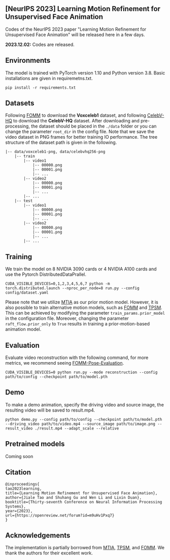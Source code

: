 ## **[NeurIPS 2023] Learning Motion Refinement for Unsupervised Face Animation**
Codes of the NeurIPS 2023 paper "Learning Motion Refinement for Unsupervised Face Animation" will be released here in a few days.

<!-- ### **Updates:** -->
**2023.12.02:** Codes are released.

## **Environments**
The model is trained with PyTorch version 1.10 and Python version 3.8. Basic installations are given in requiremetns.txt.

    pip install -r requirements.txt

## **Datasets**
Following [FOMM](https://github.com/AliaksandrSiarohin/first-order-model) to download the **Voxceleb1** dataset, and following [CelebV-HQ](https://github.com/CelebV-HQ/CelebV-HQ) to download the **CelebV-HQ** dataset. After downloading and pre-processing, the dataset should be placed in the `./data` folder or you can change the parameter `root_dir` in the config file. Note that we save the video dataset in PNG frames for better training IO performance. The tree structure of the dataset path is given in the following.

    |-- data/voxceleb1-png, data/celebvhq256-png
        |-- train
            |-- video1
                |-- 00000.png
                |-- 00001.png
                |-- ...
            |-- video2
                |-- 00000.png
                |-- 00001.png
                |-- ...
            |-- ...
        |-- test
            |-- video1
                |-- 00000.png
                |-- 00001.png
                |-- ...
            |-- video2
                |-- 00000.png
                |-- 00001.png
                |-- ...
            |-- ...

## **Training**
We train the model on 8 NVIDIA 3090 cards or 4 NVIDIA A100 cards and use the Pytorch DistributedDataPrallel.

    CUDA_VISIBLE_DEVICES=0,1,2,3,4,5,6,7 python -m torch.distributed.launch --nproc_per_node=8 run.py --config config/dataset.yaml

Please note that we utilize [MTIA](https://github.com/JialeTao/MTIA) as our prior motion model. However, it is also possible to train alternative motion models, such as [FOMM](https://github.com/AliaksandrSiarohin/first-order-model) and [TPSM](https://github.com/yoyo-nb/Thin-Plate-Spline-Motion-Model). This can be achieved by modifying the parameter `train_params.prior_model` in the configuration file. Moreover, changing the parameter `raft_flow.prior_only` to `True` results in training a prior-motion-based animation model.
## **Evaluation**
Evaluate video reconstruction with the following command, for more metrics, we recommend seeing [FOMM-Pose-Evaluation](https://github.com/AliaksandrSiarohin/pose-evaluation).

    CUDA_VISIBLE_DEVICES=0 python run.py --mode reconstruction --config path/to/config --checkpoint path/to/model.pth  

## **Demo**
To make a demo animation, specify the driving video and source image, the resulting video will be saved to result.mp4.

    python demo.py --config path/to/config --checkpoint path/to/model.pth --driving_video path/to/video.mp4 --source_image path/to/image.png --result_video ./result.mp4 --adapt_scale --relative

## **Pretrained models**
Coming soon

## **Citation**
    @inproceedings{
    tao2023learning,
    title={Learning Motion Refinement for Unsupervised Face Animation},
    author={Jiale Tao and Shuhang Gu and Wen Li and Lixin Duan},
    booktitle={Thirty-seventh Conference on Neural Information Processing Systems},
    year={2023},
    url={https://openreview.net/forum?id=m9uHv1Pxq7}
    }

## **Acknowledgements**
The implementation is partially borrowed from [MTIA](https://github.com/JialeTao/MTIA), [TPSM](https://github.com/yoyo-nb/Thin-Plate-Spline-Motion-Model), and [FOMM](https://github.com/AliaksandrSiarohin/first-order-model). We thank the authors for their excellent work.
